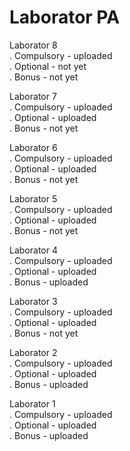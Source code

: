 # Laborator PA

Laborator 8
<br>
. Compulsory - uploaded
<br>
. Optional - not yet
<br>
. Bonus - not yet

Laborator 7
<br>
. Compulsory - uploaded
<br>
. Optional - uploaded
<br>
. Bonus - not yet

Laborator 6
<br>
. Compulsory - uploaded
<br>
. Optional - uploaded
<br>
. Bonus - not yet

Laborator 5
<br>
. Compulsory - uploaded
<br>
. Optional - uploaded
<br>
. Bonus - not yet

Laborator 4
<br>
. Compulsory - uploaded
<br>
. Optional - uploaded
<br>
. Bonus - uploaded

Laborator 3
<br>
. Compulsory - uploaded
<br>
. Optional - uploaded
<br>
. Bonus - not yet


Laborator 2
<br>
.  Compulsory - uploaded
<br>
.  Optional - uploaded
<br>
.  Bonus - uploaded


Laborator 1
<br>
.  Compulsory - uploaded
<br>
.  Optional - uploaded
<br>
.  Bonus - uploaded
  
